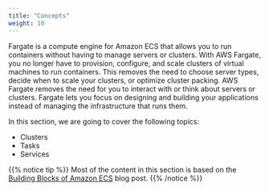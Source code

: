 ```yaml
---
title: "Concepts"
weight: 10
---
```


Fargate is a compute engine for Amazon ECS that allows you to run containers without having to manage servers or clusters. With AWS Fargate, you no longer have to provision, configure, and scale clusters of virtual machines to run containers. This removes the need to choose server types, decide when to scale your clusters, or optimize cluster packing. AWS Fargate removes the need for you to interact with or think about servers or clusters. Fargate lets you focus on designing and building your applications instead of managing the infrastructure that runs them.

In this section, we are going to cover the following topics:

* Clusters
* Tasks
* Services


{{% notice tip %}}
Most of the content in this section is based on the [Building Blocks of Amazon ECS](https://aws.amazon.com/blogs/compute/building-blocks-of-amazon-ecs/) blog post.
{{% /notice %}}
